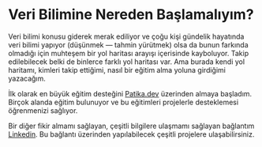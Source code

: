 # Veri Bilimine Nereden Başlamalıyım?

Veri bilimi konusu giderek merak ediliyor ve çoğu kişi gündelik hayatında veri bilimi yapıyor (düşünmek — tahmin yürütmek) olsa da bunun farkında olmadığı için muhteşem bir yol haritası arayışı içerisinde kayboluyor. Takip edilebilecek belki de binlerce farklı yol haritası var. Ama burada kendi yol haritamı, kimleri takip ettiğimi, nasıl bir eğitim alma yoluna girdiğimi yazacağım.  
  
İlk olarak en büyük eğitim desteğini [Patika.dev](https://app.patika.dev/paths) üzerinden almaya başladım. Birçok alanda eğitim bulunuyor ve bu eğitimleri projelerle desteklemesi öğrenmenizi sağlıyor.  
  
Bir diğer fikir almamı sağlayan, çeşitli bilgilere ulaşmamı sağlayan bağlantım [Linkedin](https://www.linkedin.com/in/emircan/). Bu bağlantı üzerinden yapılabilecek çeşitli projelere ulaşabilirsiniz.
